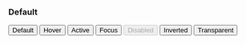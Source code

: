 
<h3 class="site-preview-heading">Default</h6>
<button class="default__button">Default</button>
<button class="hover__button">Hover</button>
<button class="active__button">Active</button>
<button class="focused__button">Focus</button>
<button class="disabled__button" disabled>Disabled</button>
<button class="inverted__button">Inverted</button>
<button class="transparent__button">Transparent</button>
